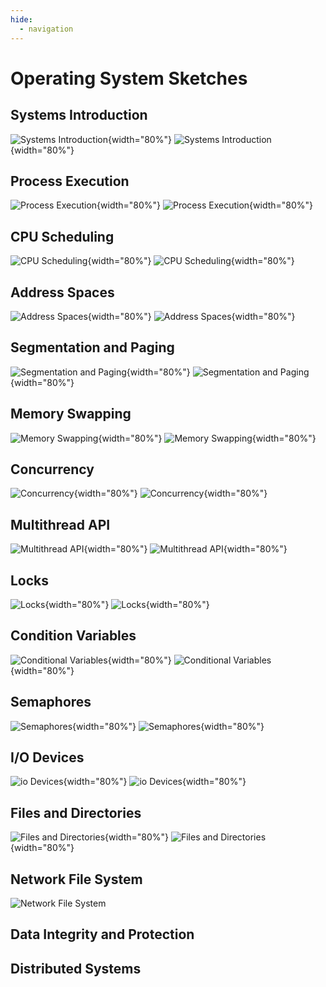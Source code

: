 ```yaml
---
hide:
  - navigation
---
```


# Operating System Sketches

## Systems Introduction

![Systems Introduction](/img/os-sketch-systems-introduction.svg#only-light){width="80%"}
![Systems Introduction](/img/os-sketch-systems-introduction-inverted.svg#only-dark){width="80%"}

## Process Execution

![Process Execution](/img/os-sketch-process-execution.svg#only-light){width="80%"}
![Process Execution](/img/os-sketch-process-execution-inverted.svg#only-dark){width="80%"}

## CPU Scheduling

![CPU Scheduling](/img/os-sketch-cpu-scheduling.svg#only-light){width="80%"}
![CPU Scheduling](/img/os-sketch-cpu-scheduling-inverted.svg#only-dark){width="80%"}

## Address Spaces

![Address Spaces](/img/os-sketch-address-spaces.svg#only-light){width="80%"}
![Address Spaces](/img/os-sketch-address-spaces-inverted.svg#only-dark){width="80%"}

## Segmentation and Paging

![Segmentation and Paging](/img/os-sketch-segmentation-paging.svg#only-light){width="80%"}
![Segmentation and Paging](/img/os-sketch-segmentation-paging-inverted.svg#only-dark){width="80%"}


## Memory Swapping

![Memory Swapping](/img/os-sketch-memory-swapping.svg#only-light){width="80%"}
![Memory Swapping](/img/os-sketch-memory-swapping-inverted.svg#only-dark){width="80%"}

## Concurrency

![Concurrency](/img/os-sketch-concurrency-introduction.svg#only-light){width="80%"}
![Concurrency](/img/os-sketch-concurrency-introduction-inverted.svg#only-dark){width="80%"}

## Multithread API

![Multithread API](/img/os-sketch-multithreaded-program.svg#only-light){width="80%"}
![Multithread API](/img/os-sketch-multithreaded-program-inverted.svg#only-dark){width="80%"}


## Locks

![Locks](/img/os-sketch-locks-malicious-scheduler.svg#only-light){width="80%"}
![Locks](/img/os-sketch-locks-malicious-scheduler-inverted.svg#only-dark){width="80%"}

## Condition Variables

![Conditional Variables](/img/os-sketch-conditional-variables.svg#only-light){width="80%"}
![Conditional Variables](/img/os-sketch-conditional-variables-inverted.svg#only-dark){width="80%"}

## Semaphores

![Semaphores](/img/os-sketch-semaphores-introduction.svg#only-light){width="80%"}
![Semaphores](/img/os-sketch-semaphores-introduction-inverted.svg#only-dark){width="80%"}

## I/O Devices

![io Devices](/img/os-sketch-io-introduction.svg#only-light){width="80%"}
![io Devices](/img/os-sketch-io-introduction-inverted.svg#only-dark){width="80%"}

## Files and Directories

![Files and Directories](/img/os-sketch-files-directories.svg#only-light){width="80%"}
![Files and Directories](/img/os-sketch-files-directories-inverted.svg#only-dark){width="80%"}

## Network File System

![Network File System]()

## Data Integrity and Protection

## Distributed Systems